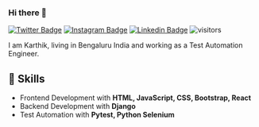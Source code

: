 ### Hi there 👋

[![Twitter Badge](https://img.shields.io/badge/-@eckarthik-1ca0f1??style=flat-square&logo=twitter&labelColor=1ca0f1&logoColor=white)](https://twitter.com/eckarthik) [![Instagram Badge](https://img.shields.io/badge/-@eckarthik-ff7979??style=flat-square&logo=instagram&labelColor=ff7979&logoColor=white)](https://instagram.com/eckarthik) [![Linkedin Badge](https://img.shields.io/badge/-eckarthik-blue?style=flat-square&logo=Linkedin&logoColor=white&link=https://www.linkedin.com/in/arghya-guha-41275b1a0/)](https://www.linkedin.com/in/karthik-e-c-0207476a/) 
![visitors](https://visitor-badge.laobi.icu/badge?page_id=eckarthik.eckarthik)
 <script src="https://tryhackme.com/badge/159095"></script>


I am Karthik, living in Bengaluru India and working as a Test Automation Engineer.

## 🎯  Skills
 - Frontend Development with **HTML, JavaScript, CSS, Bootstrap, React**
 - Backend Development with **Django**
 - Test Automation with **Pytest, Python Selenium**
